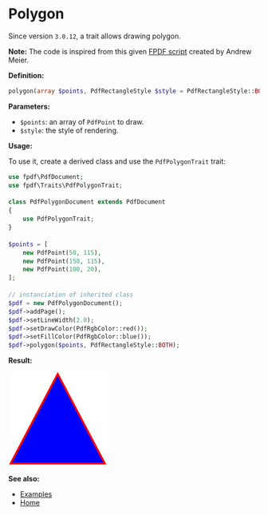 # Polygon

Since version `3.0.12`, a trait allows drawing polygon.

**Note:** The code is inspired from this given
[FPDF script](https://www.fpdf.org/en/script/script60.php) created by
Andrew Meier.

**Definition:**

```php
polygon(array $points, PdfRectangleStyle $style = PdfRectangleStyle::BORDER)
```

**Parameters:**

- `$points`: an array of `PdfPoint` to draw.
- `$style`: the style of rendering.

**Usage:**

To use it, create a derived class and use the `PdfPolygonTrait` trait:

```php
use fpdf\PdfDocument;
use fpdf\Traits\PdfPolygonTrait;

class PdfPolygonDocument extends PdfDocument
{
    use PdfPolygonTrait;
}

$points = [
    new PdfPoint(50, 115),
    new PdfPoint(150, 115),
    new PdfPoint(100, 20),
];

// instanciation of inherited class
$pdf = new PdfPolygonDocument();
$pdf->addPage();
$pdf->setLineWidth(2.0);
$pdf->setDrawColor(PdfRgbColor::red());
$pdf->setFillColor(PdfRgbColor::blue());
$pdf->polygon($points, PdfRectangleStyle::BOTH);
```

**Result:**

![Result](images/polygon.png)

**See also:**

- [Examples](examples.md)
- [Home](../README.md)
